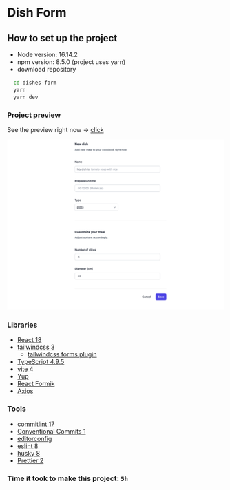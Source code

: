 # Dish Form 

## How to set up the project

- Node version: 16.14.2
- npm version: 8.5.0 (project uses yarn)
- download repository
```bash
  cd dishes-form
  yarn
  yarn dev
``` 

### Project preview

See the preview right now -> [click](https://645f5c275d7902262e98b736--enchanting-pudding-eefb7d.netlify.app/)

![Screenshot](assets/app.png)

### Libraries

- [React 18](https://reactjs.org/)
- [tailwindcss 3](https://tailwindcss.com/)
  - [tailwindcss forms plugin](https://tailwindcss-forms.vercel.app/)
- [TypeScript 4.9.5](https://www.typescriptlang.org/)
- [vite 4](https://vitejs.dev/)
- [Yup](https://www.npmjs.com/package/yup)
- [React Formik](https://formik.org/)
- [Axios](https://axios-http.com/docs/intro)

### Tools

- [commitlint 17](https://commitlint.js.org)
- [Conventional Commits 1](https://www.conventionalcommits.org)
- [editorconfig](https://editorconfig.org/)
- [eslint 8](https://eslint.org/)
- [husky 8](https://typicode.github.io/husky/#/)
- [Prettier 2](https://prettier.io/)


### Time it took to make this project: `5h`

